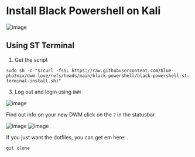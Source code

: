 # Install Black Powershell on Kali

![image](https://github.com/user-attachments/assets/b1c1bb27-52ed-4f30-a8c0-925f596df899)

## Using ST Terminal
1. Get the script

```
sudo sh -c "$(curl -fsSL https://raw.githubusercontent.com/blue-pho3nix/dwm-love/refs/heads/main/black-powershell/black-powershell-st-terminal-install.sh)"
```

3. Log out and login using `DWM`

![image](https://github.com/user-attachments/assets/962e46d6-903b-499b-a6b9-9ae2094cf3a4)

Find out info on your new DWM click on the `?` in the statusbar

![image](https://github.com/user-attachments/assets/35a1a856-4789-4bf9-8c2c-8700093652b9)
![image](https://github.com/user-attachments/assets/f32bb50f-72d9-4749-b3c5-def740e9582c)

If you just want the dotfiles, you can get em here: .

```
git clone 
```

